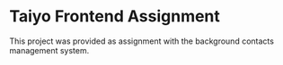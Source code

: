# Taiyo Frontend Assignment

This project was provided as assignment with the background contacts management system.
